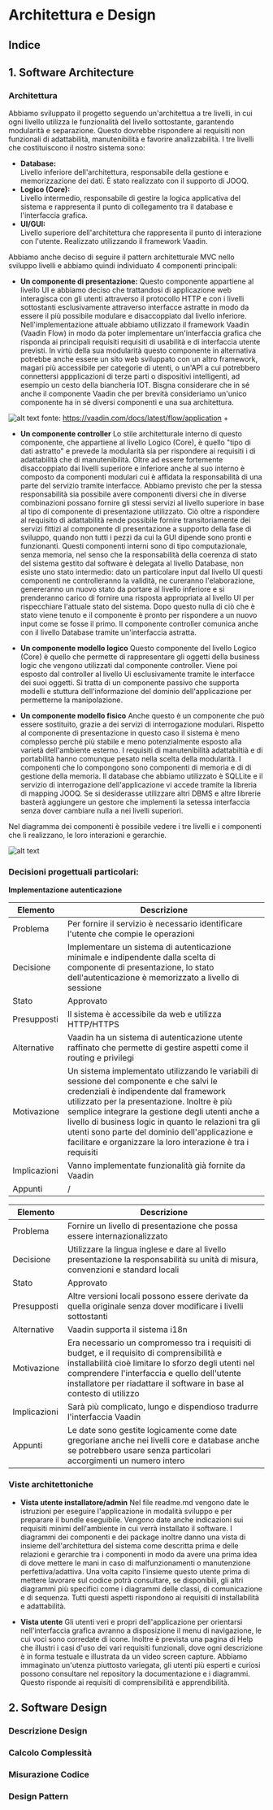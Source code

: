 
# Architettura e Design
## Indice

## 1. Software Architecture
### Architettura

Abbiamo sviluppato il progetto seguendo un'architettua a tre livelli, in cui ogni livello utilizza le funzionalità del livello sottostante, garantendo modularità e separazione.  Questo dovrebbe rispondere ai requisiti non funzionali di adattabilità, manutenibilità e favorire analizzabilità. 
I tre livelli che costituiscono il nostro sistema sono:
- **Database:**  
Livello inferiore dell'architettura, responsabile della gestione e memorizzazione dei dati. È stato realizzato con il supporto di JOOQ.
- **Logico (Core):**  
Livello intermedio, responsabile di gestire la logica applicativa del sistema e rappresenta il punto di collegamento tra il database e l'interfaccia grafica.
- **UI/GUI:**  
Livello superiore dell'architettura che rappresenta il punto di interazione con l'utente. Realizzato utilizzando il framework Vaadin.

Abbiamo anche deciso di seguire il pattern architetturale MVC nello sviluppo livelli e abbiamo quindi individuato 4 componenti principali:

- **Un componente di presentazione:**
 Questo componente appartiene al livello UI e abbiamo deciso che trattandosi di applicazione web interagisca con gli utenti attraverso il protocollo HTTP e con i livelli sottostanti esclusivamente attraverso interfacce astratte in modo da essere il più possibile modulare e disaccoppiato dal livello inferiore. 
Nell'implementazione attuale abbiamo utilizzato il framework Vaadin (Vaadin Flow) in modo da poter implementare un'interfaccia grafica che risponda ai principali requisiti requisiti di usabilità e di interfaccia utente previsti.
In virtù della sua modularità questo componente in alternativa potrebbe anche essere un sito web sviluppato con un altro framework, magari più accessibile per  categorie di utenti, o un'API a cui potrebbero connettersi appplicazioni di terze parti o dispositivi intelligenti, ad esempio un cesto della biancheria IOT. 
Bisgna considerare che in sé anche il componente Vaadin che per brevità consideriamo un'unico componente ha in sè diversi componenti e una sua architettura.

![alt text](https://github.com/UniGiu/Washine/blob/main/docs/immagini/vaadin-application-architecture.png)
 fonte: https://vaadin.com/docs/latest/flow/application +

- **Un componente controller**
Lo stile architetturale interno di questo componente, che appartiene al livello Logico (Core), è quello "tipo di dati astratto" e prevede la modularità sia per rispondere ai requisiti i di adattabilità che di manutenibilità. Oltre ad essere fortemente disaccoppiato dai livelli superiore e inferiore anche al suo interno è composto da componenti modulari cui è affidata la responsabilità di una parte del servizio tramite interfacce. Abbiamo previsto che per la stessa responsabilità sia possibile avere componenti diversi che in diverse combinazioni possano fornire gli stessi servizi al livello superiore in base al tipo di componente di presentazione utilizzato. Ciò oltre a rispondere al requisito di adattabilità rende possibile fornire transitoriamente dei servizi fittizi al componente di presentazione a supporto della fase di sviluppo, quando non tutti i pezzi da cui la GUI dipende sono pronti e funzionanti.
Questi componenti interni sono di tipo computazionale, senza memoria, nel senso che la responsabilità della coerenza di stato del sistema gestito dal software è delegata al livello Database, non esiste uno stato intermedio: dato un particolare input dal livello UI questi componenti ne controlleranno la validità, ne cureranno l'elaborazione, genereranno un nuovo stato da portare al livello inferiore e si prenderanno carico di fornire una risposta appropriata al livello UI per rispecchiare l'attuale stato del sistema. Dopo questo nulla di ciò che è stato viene tenuto e il componente è pronto per rispondere a un nuovo input come se fosse il primo. 
Il componente controller comunica anche con il livello Database tramite un'interfaccia astratta.


- **Un componente modello logico**
Questo componente del livello Logico (Core) è quello che permette di rappresentare gli oggetti della business logic che vengono utilizzati dal componente controller. Viene poi esposto dal controller al livello Ui esclusivamente tramite le interfacce dei suoi oggetti. Si tratta di un componente passivo che supporta modelli e stuttura dell'informazione del dominio dell'applicazione per permetterne la manipolazione.


- **Un componente modello fisico**
Anche questo è un componente che può essere sostituito, grazie a dei servizi di interrogazione modulari. Rispetto al componente di presentazione in questo caso il sistema è meno complesso perché più stabile e meno potenzialmente esposto alla varietà dell'ambiente esterno. I requisiti di manutenibilità adattabiltià e di portabilità hanno comunque pesato nella scelta della modularità. I componenti che lo compongono sono componenti di memoria e di di gestione della memoria. Il database che abbiamo utilizzato è SQLLite e il servizio di interrogazione dell'applicazione vi accede tramite la libreria di mapping JOOQ. Se si desiderasse utilizzare altri DBMS e altre librerie basterà aggiungere un gestore che implementi la setessa interfaccia senza dover cambiare nulla a nei livelli superiori. 

Nel diagramma dei componenti è possibile vedere i tre livelli e i componenti che li realizzano, le loro interazioni e gerarchie.

![alt text](https://github.com/UniGiu/Washine/blob/main/docs/immagini/ComponentiWashineBig.SVG)

 ### Decisioni progettuali particolari:
 
**Implementazione autenticazione**

|Elemento   |Descrizione   |
|---|---|
| Problema  | Per fornire il servizio è necessario identificare l'utente che compie le operazioni  |
| Decisione  | Implementare un sistema di autenticazione minimale e indipendente dalla scelta di componente di presentazione, lo stato dell'autenticazione è memorizzato a livello di sessione |
| Stato  | Approvato |
| Presupposti  | Il sistema è accessibile da web e utilizza HTTP/HTTPS |
| Alternative  |  Vaadin ha un sistema di autenticazione utente raffinato che permette di gestire aspetti come il routing e privilegi |
| Motivazione  | Un sistema implementato utilizzando le variabili di sessione del componente e che salvi le credenziali è indipendente dal framework utilizzato per la presentazione. Inoltre è più semplice integrare la gestione degli utenti anche a livello di business logic in quanto le relazioni tra gli utenti sono parte del dominio dell'applicazione e facilitare e organizzare la loro interazione è tra i requisiti |
| Implicazioni  | Vanno implementate funzionalità già fornite da Vaadin  |
| Appunti  | /  ||


|Elemento   |Descrizione   |
|---|---|
| Problema  | Fornire un livello di presentazione che possa essere internazionalizzato  |
| Decisione  | Utilizzare la lingua inglese e dare al livello presentazione la responsabilità su unità di misura, convenzioni e standard locali  |
| Stato  | Approvato  |
| Presupposti  | Altre versioni locali possono essere derivate da quella originale senza dover modificare i livelli sottostanti  |
| Alternative  |  Vaadin supporta il sistema i18n |
| Motivazione  | Era necessario un compromesso tra i requisiti di budget, e il requisito di comprensibilità e installabilità cioè limitare lo sforzo degli utenti nel comprendere l'interfaccia e quello dell'utente installatore per riadattare il software in base al contesto di utilizzo  |
| Implicazioni  | Sarà più complicato, lungo e dispendioso tradurre l'interfaccia Vaadin  |
| Appunti  | Le date sono gestite logicamente come date gregoriane anche nei livelli core e database anche se potrebbero usare senza particolari accorgimenti un numero intero |


### Viste architettoniche


- **Vista utente installatore/admin**
Nel file readme.md vengono date le istruzioni per eseguire l'applicazione in modalità sviluppo e per preparare il bundle eseguibile. Vengono date anche indicazioni sui requisiti minimi dell'ambiente in cui verrà installato il software. 
I diagrammi dei componenti e dei package inoltre danno una vista di insieme dell'architettura del sistema come descritta prima e delle relazioni e gerarchie tra i componenti in modo da avere una prima idea di dove mettere le mani in caso di malfunzionamenti o manutenzione perfettiva/adattiva.
Una volta capito l'insieme questo utente prima di mettere lavorare sul codice potrà consultare, se disponibili, gli altri diagrammi più specifici come i diagrammi delle classi, di comunicazione e di sequenza. 
Tutti questi aspetti rispondono ai requisiti di installabilità e adattabilità.


- **Vista utente**
Gli utenti veri e propri dell'applicazione per orientarsi nell'interfaccia grafica avranno a disposizione il menu di navigazione, le cui voci sono corredate di icone.   Inoltre è prevista una pagina di Help che illustri i casi d'uso dei vari requisiti funzionali, dove ogni descrizione è in forma testuale e illustrata da un video screen capture. Abbiamo immaginato un'utenza piuttosto variegata, gli utenti più esperti e curiosi possono consultare nel repository la documentazione e i diagrammi. Questo risponde ai requisiti di comprensibilità e apprendibilità.



## 2. Software Design
### Descrizione Design
### Calcolo Complessità
### Misurazione Codice
### Design Pattern 


